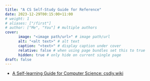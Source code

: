 ```yaml
---
title: "A CS Self-Study Guide for Reference"
date: 2023-12-29T00:15:00+11:00
# weight: 1
# aliases: ["/first"]
# author: ["Me", "You"] # multiple authors
cover:
      image: "<image path/url>" # image path/url
      alt: "<alt text>" # alt text
      caption: "<text>" # display caption under cover
      relative: false # when using page bundles set this to true
      hidden: true # only hide on current single page
draft: false
---
```


- [A Self-learning Guide for Computer Science: csdiy.wiki](https://csdiy.wiki/en/)

